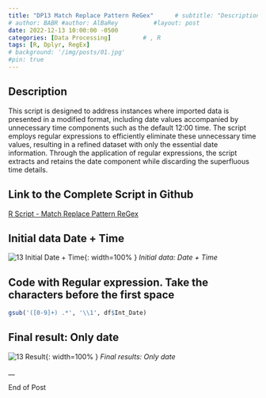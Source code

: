 ```yaml
---
title: "DP13 Match Replace Pattern ReGex"      # subtitle: "Description of R Scripts for data processing."
# author: BABR #author: AlBaRey          #layout: post
date: 2022-12-13 10:00:00 -0500
categories: [Data Processing]         # , R
tags: [R, Dplyr, RegEx]
# background: '/img/posts/01.jpg'
#pin: true
---
```


## Description

This script is designed to address instances where imported data is presented in a modified format, including date values accompanied by unnecessary time components such as the default 12:00 time. The script employs regular expressions to efficiently eliminate these unnecessary time values, resulting in a refined dataset with only the essential date information. Through the application of regular expressions, the script extracts and retains the date component while discarding the superfluous time details.

## Link to the Complete Script in Github
[R Script - Match Replace Pattern ReGex](https://github.com/albarey33/Data_Analysis_R/blob/main/13%20Match%20Replace%20Pattern%20ReGex.R)


## Initial data Date + Time
![13 Initial Date + Time](/images/DataProcess/13_Initial_Data_Regex.PNG){: width=100% }
_Initial data: Date + Time_

## Code with Regular expression. Take the characters before the first space
```R
gsub('([0-9]+) .*', '\\1', df$Int_Date)
```
## Final result: Only date
![13 Result](/images/DataProcess/13_Resulting_Data_Regex.PNG){: width=100% }
_Final results: Only date_


__

End of Post
